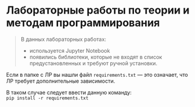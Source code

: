 # Лабораторные работы по теории и методам программирования

> В данных лабораторных работах:
> - используется Jupyter Notebook
> - появились библиотеки, которые не входят в список предустановленных и требуют ручной установки.

Если в папке с ЛР вы нашли файл `requirements.txt` — это означает, что ЛР требует дополнительные зависимости.

В таком случае следует ввести данную команду:   
`pip install -r requirements.txt`
